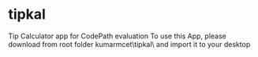 # tipkal
Tip Calculator app for CodePath evaluation
To use this App, please download from root folder kumarmcet\tipkal\ and import it to your desktop

